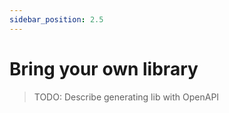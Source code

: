 ```yaml
---
sidebar_position: 2.5
---
```


# Bring your own library

> TODO: Describe generating lib with OpenAPI
